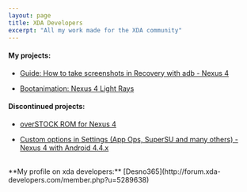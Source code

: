 ```yaml
---
layout: page
title: XDA Developers
excerpt: "All my work made for the XDA community"
---
```


#### My projects:

* [Guide: How to take screenshots in Recovery with adb - Nexus 4](http://forum.xda-developers.com/nexus-4/general/guide-how-to-screenshots-recovery-adb-t2544042/post47864712)

* [Bootanimation: Nexus 4 Light Rays](http://forum.xda-developers.com/nexus-4/themes-apps/bootanimation-nexus-4-light-rays-t2559666/post48242446)


#### Discontinued projects:

* [overSTOCK ROM for Nexus 4](http://forum.xda-developers.com/nexus-4/development/rom-overstock-v5-0-0-nexus-5-ui-t2541559/post47805637)

* [Custom options in Settings (App Ops, SuperSU and many others) - Nexus 4 with Android 4.4.x](http://forum.xda-developers.com/nexus-4/themes-apps/discontinued-custom-options-settings-t2593536/post49022804)

<br>
**My profile on xda developers:** [Desno365](http://forum.xda-developers.com/member.php?u=5289638)

